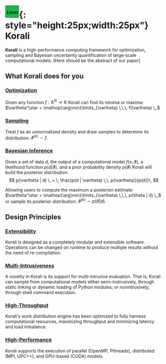 # ![](images/templogo.png){: style="height:25px;width:25px"} Korali

**Korali** is a high-performance computing framework for optimization, sampling and Bayesian uncertainty quantification of large-scale computational models. [Here should be the abstract of our paper]

## What Korali does for you

### [Optimization](/tutorials/optimization/optimization)
Given any function $f:\mathbb{R}^N\rightarrow\mathbb{R}$ Korali can find its minima or maxima: $\vartheta^\star = \mathop{\arg\min}\limits_{\vartheta}  \,\,\, f(\vartheta) \,,$

### [Sampling](/tutorials/sampling/sampling)
Treat $f$ as an unnormalized density and draw samples to determine its distribution: $\vartheta^{(k)} \sim f.$  

### [Bayesian Inference](/tutorials/bayesian/bayesian)

Given a set of data $d$, the output of a computational model $f(x;\vartheta)$, a likelihood function $p(d|\vartheta)$,  and a prior probability density $p(\vartheta)$ Korali will build the posterior distribution:
$$
p(\vartheta | d) \, = \, \frac{p(d | \vartheta) \,\, p(\vartheta)}{p(d)}\,
$$

Allowing users to compute the maximum a posteriori estimate: $\vartheta^\star = \mathop{\arg\min}\limits_{\vartheta}  \,\,\, p(\theta | d) \,,$ or sample its posterior distribution: $\vartheta^{(k)} \sim p(\theta | d).$


## Design Principles

### [Extensibility](usage/basics)

Korali is designed as a completely modular and extensible software. Operations can be changed on runtime to produce multiple results without the need of re-compilation.

### [Multi-Intrusiveness](usage/config/#evaluation-conduit)

A novelty in Korali is its support for multi-intrusive evaluation. That is, Korali can sample from computational models either semi-instrusively, through static linking or dynamic loading of Python modules; or nonintrusively, through shell command execution.

### [High-Throughput](tutorials/mpi/mpi.md)

Korali's work distribution engine has been optimized to fully harness computational resources, maximizing throughput and minimizing latency and load imbalance.

### [High-Performance](tutorials/mpi/mpi.md)

Korali supports the execution of parallel (OpenMP, Pthreads), distributed (MPI, UPC++), and GPU-based (CUDA) models.

